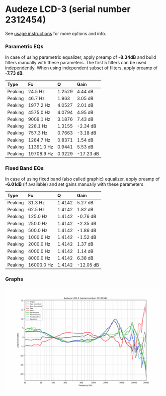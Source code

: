 # Audeze LCD-3 (serial number 2312454)
See [usage instructions](https://github.com/jaakkopasanen/AutoEq#usage) for more options and info.

### Parametric EQs
In case of using parametric equalizer, apply preamp of **-8.34dB** and build filters manually
with these parameters. The first 5 filters can be used independently.
When using independent subset of filters, apply preamp of **-7.73 dB**.

| Type    | Fc         |      Q | Gain      |
|:--------|:-----------|:-------|:----------|
| Peaking | 24.5 Hz    | 1.2529 | 4.44 dB   |
| Peaking | 46.7 Hz    | 1.963  | 3.05 dB   |
| Peaking | 1977.2 Hz  | 4.0527 | 2.01 dB   |
| Peaking | 4575.0 Hz  | 4.0794 | 4.95 dB   |
| Peaking | 9009.1 Hz  | 3.1876 | 7.43 dB   |
| Peaking | 228.1 Hz   | 1.3155 | -2.34 dB  |
| Peaking | 757.3 Hz   | 0.7663 | -3.18 dB  |
| Peaking | 1284.7 Hz  | 0.8371 | 1.54 dB   |
| Peaking | 11391.0 Hz | 0.9441 | 5.53 dB   |
| Peaking | 19708.9 Hz | 0.3229 | -17.23 dB |

### Fixed Band EQs
In case of using fixed band (also called graphic) equalizer, apply preamp of **-6.01dB**
(if available) and set gains manually with these parameters.

| Type    | Fc         |      Q | Gain      |
|:--------|:-----------|:-------|:----------|
| Peaking | 31.3 Hz    | 1.4142 | 5.27 dB   |
| Peaking | 62.5 Hz    | 1.4142 | 1.82 dB   |
| Peaking | 125.0 Hz   | 1.4142 | -0.76 dB  |
| Peaking | 250.0 Hz   | 1.4142 | -2.35 dB  |
| Peaking | 500.0 Hz   | 1.4142 | -1.86 dB  |
| Peaking | 1000.0 Hz  | 1.4142 | -1.52 dB  |
| Peaking | 2000.0 Hz  | 1.4142 | 1.37 dB   |
| Peaking | 4000.0 Hz  | 1.4142 | 1.14 dB   |
| Peaking | 8000.0 Hz  | 1.4142 | 6.38 dB   |
| Peaking | 16000.0 Hz | 1.4142 | -12.05 dB |

### Graphs
![](./Audeze%20LCD-3%20(serial%20number%202312454).png)